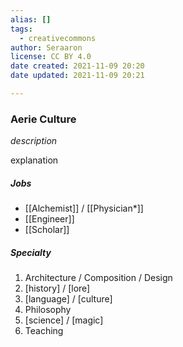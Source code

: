 ```yaml
---
alias: []
tags:
  - creativecommons
author: Seraaron
license: CC BY 4.0
date created: 2021-11-09 20:20
date updated: 2021-11-09 20:21

---
```


### Aerie Culture

_description_

explanation

##### Jobs

-   [[Alchemist]] / [[Physician*]]
-   [[Engineer]]
-   [[Scholar]]

##### Specialty

1.  Architecture / Composition / Design
2.  [history] / [lore]
3.  [language] / [culture]
4.  Philosophy
5.  [science] / [magic]
6.  Teaching
